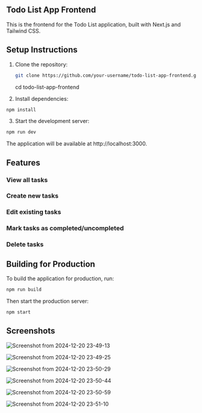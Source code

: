 ## Todo List App Frontend

This is the frontend for the Todo List application, built with Next.js and Tailwind CSS.

## Setup Instructions
1. Clone the repository:
   ```bash
   git clone https://github.com/your-username/todo-list-app-frontend.git
   ```
   cd todo-list-app-frontend

2. Install dependencies:

  ```bash
  npm install
  ```
3. Start the development server:
  
  ```bash
  npm run dev
  ```
The application will be available at http://localhost:3000.

## Features
### View all tasks
### Create new tasks
### Edit existing tasks
### Mark tasks as completed/uncompleted
### Delete tasks

## Building for Production
To build the application for production, run:

```bash
npm run build
```
Then start the production server:

```bash
npm start
```

## Screenshots

![Screenshot from 2024-12-20 23-49-13](https://github.com/user-attachments/assets/c7238bf6-af0e-48c9-a253-db8f37a912ab)

![Screenshot from 2024-12-20 23-49-25](https://github.com/user-attachments/assets/f4434254-165a-4fb5-8553-4a0fdb6e017a)

![Screenshot from 2024-12-20 23-50-29](https://github.com/user-attachments/assets/d1f4d748-fbf7-4840-a4d6-68567d874820)

![Screenshot from 2024-12-20 23-50-44](https://github.com/user-attachments/assets/72a029ba-5b0f-47b4-a1c3-1a7b4ce6d5a1)

![Screenshot from 2024-12-20 23-50-59](https://github.com/user-attachments/assets/48921f43-bea8-4909-91dc-504fe1ca20c3)

![Screenshot from 2024-12-20 23-51-10](https://github.com/user-attachments/assets/2e4b9c0f-3bfa-4125-ad63-f8f31e9169c9)





